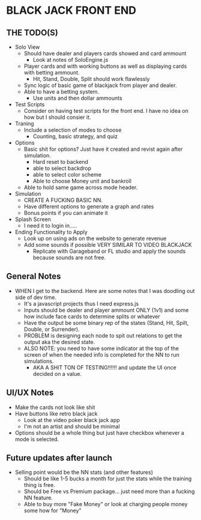 # BLACK JACK FRONT END

## THE TODO(S)
- Solo View
    - Should have dealer and players cards showed and card ammount
        - Look at notes of SoloEngine.js
    - Player cards and with working buttons as well as displaying cards with betting ammount.
        - Hit, Stand, Double, Split should work flawlessly
    - Sync logic of basic game of blackjack from player and dealer.
    - Able to have a betting system.
        - Use units and then dollar ammounts
- Test Scripts
    - Consider on having test scripts for the front end. I have no idea on how but I should consier it.
- Traning 
    - Include a selection of modes to choose
        - Counting, basic strategy, and quiz
- Options
    - Basic shit for options? Just have it created and revist again after simulation.
        - Hard reset to backend
        - able to select backdrop
        - able to select color scheme
        - Able to choose Money unit and bankroll 
    - Able to hold same game across mode header.
- Simulation
    - CREATE A FUCKING BASIC NN.
    - Have different options to generate a graph and rates
    - Bonus points if you can animate it
- Splash Screen
    - I need it to login in.....
- Ending Functionality to Apply
    - Look up on using ads on the website to generate revenue
    - Add some sounds if possible VERY SIMILAR TO VIDEO BLACKJACK
        - Replicate with Garageband or FL studio and apply the sounds because sounds are not free.
    
## General Notes
- WHEN I get to the backend. Here are some notes that I was doodling out side of dev time.
    - It's a javascript projects thus I need express.js
    - Inputs should be dealer and player ammount ONLY (1v1) and some how include face cards to determine splits or whatever 
    - Have the output be some binary rep of the states (Stand, Hit, Spilt, Double, or Surrender). 
    - PROBLEM is designing each node to spit out relations to get the output aka the desired state.
    - ALSO NOTE: you need to have some indicator at the top of the screen of when the needed info is completed for the NN to run simulations.
        - AKA A SHIT TON OF TESTING!!!!!! and update the UI once decided on a value.

## UI/UX Notes
- Make the cards not look like shit
- Have buttons like retro black jack
    - Look at the video poker black jack app
    - I'm not an artist and should be minimal
- Options should be a whole thing but just have checkbox whenever a mode is selected.

## Future updates after launch
- Selling point would be the NN stats (and other features)
    - Should be like 1-5 bucks a month for just the stats while the training thing is free.
    - Should be Free vs Premium package... just need more than a fucking NN feature.
    - Able to buy more "Fake Money" or look at charging people money some how for "Money"
